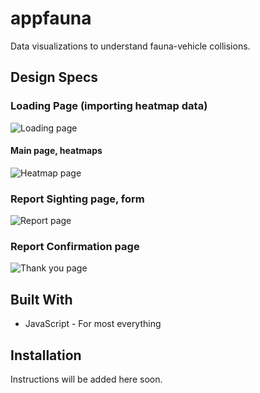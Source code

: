 # appfauna
Data visualizations to understand fauna-vehicle collisions.

## Design Specs

### Loading Page (importing heatmap data)

![Loading page](https://github.com/cssidy/appfauna/blob/master/images/loading.png) 

#### Main page, heatmaps

![Heatmap page](https://github.com/cssidy/appfauna/blob/master/images/heatmap.png) 

### Report Sighting page, form

![Report page](https://github.com/cssidy/appfauna/blob/master/images/report.png) 

### Report Confirmation page

![Thank you page](https://github.com/cssidy/appfauna/blob/master/images/thankyou.png) 

## Built With

* JavaScript - For most everything

## Installation

Instructions will be added here soon.


